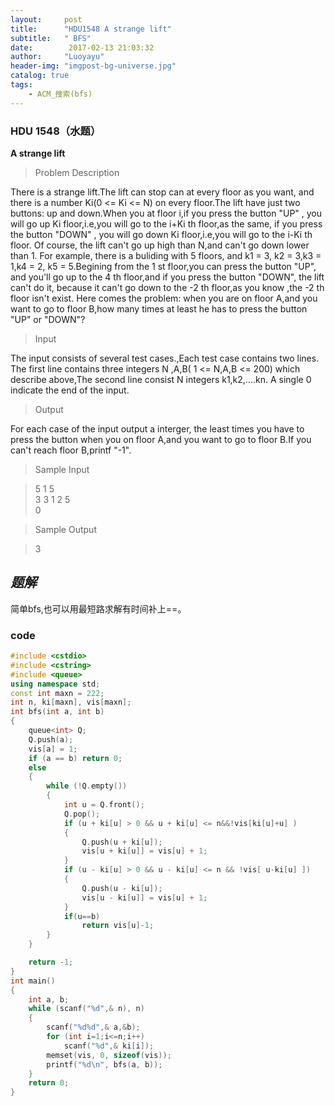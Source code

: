 ```yaml
---
layout:     post
title:      "HDU1548 A strange lift"
subtitle:   " BFS"
date:        2017-02-13 21:03:32
author:     "Luoyayu"
header-img: "imgpost-bg-universe.jpg"
catalog: true
tags:
    - ACM_搜索(bfs)
---
```


###   HDU 1548（水题）
   <strong>A strange lift</strong>   

>   Problem Description      

There is a strange lift.The lift can stop can at every floor as you want, and there is a number Ki(0 <= Ki <= N) on every floor.The lift have just two buttons: up and down.When you at floor i,if you press the button "UP" , you will go up Ki floor,i.e,you will go to the i+Ki th floor,as the same, if you press the button "DOWN" , you will go down Ki floor,i.e,you will go to the i-Ki th floor. Of course, the lift can't go up high than N,and can't go down lower than 1. For example, there is a buliding with 5 floors, and k1 = 3, k2 = 3,k3 = 1,k4 = 2, k5 = 5.Begining from the 1 st floor,you can press the button "UP", and you'll go up to the 4 th floor,and if you press the button "DOWN", the lift can't do it, because it can't go down to the -2 th floor,as you know ,the -2 th floor isn't exist.
Here comes the problem: when you are on floor A,and you want to go to floor B,how many times at least he has to press the button "UP" or "DOWN"?

>  Input     

The input consists of several test cases.,Each test case contains two lines.
The first line contains three integers N ,A,B( 1 <= N,A,B <= 200) which describe above,The second line consist N integers k1,k2,....kn.
A single 0 indicate the end of the input.

>   Output     

 For each case of the input output a interger, the least times you have to press the button when you on floor A,and you want to go to floor B.If you can't reach floor B,printf "-1".

>  Sample Input 

>5 1 5  
3 3 1 2 5  
0  

>   Sample Output   

>3  


## *题解*
 简单bfs,也可以用最短路求解有时间补上==。

### code

```cpp 
#include <cstdio>
#include <cstring>
#include <queue>
using namespace std;
const int maxn = 222;
int n, ki[maxn], vis[maxn];
int bfs(int a, int b)
{
	queue<int> Q;
	Q.push(a);
	vis[a] = 1;
	if (a == b) return 0;
	else
	{
		while (!Q.empty())
		{
			int u = Q.front();
			Q.pop();
			if (u + ki[u] > 0 && u + ki[u] <= n&&!vis[ki[u]+u] )
			{
				Q.push(u + ki[u]);
				vis[u + ki[u]] = vis[u] + 1;
			}
			if (u - ki[u] > 0 && u - ki[u] <= n && !vis[ u-ki[u] ])
			{
				Q.push(u - ki[u]);
				vis[u - ki[u]] = vis[u] + 1;
			}
			if(u==b)
				return vis[u]-1;
		}
	}

	return -1;
}
int main()
{
	int a, b;
	while (scanf("%d",& n), n)
	{
		scanf("%d%d",& a,&b);
		for (int i=1;i<=n;i++)
			scanf("%d",& ki[i]);
		memset(vis, 0, sizeof(vis));
		printf("%d\n", bfs(a, b));
	}
	return 0;
}
```